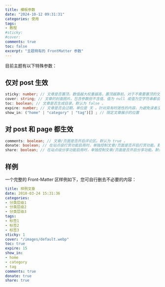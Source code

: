 ```yaml
---
title: 模板参数
date: "2024-10-12 09:31:31"
categories: 使用
tags:
- 教程
#sticky:
#cover:
comments: true
toc: false
excerpt: "主题特有的 FrontMatter 参数"
---
```

目前主题有以下特殊参数：

## 仅对 post 生效

```ts
sticky: number; // 文章是否置顶。数值越大权重越高，置顶越靠前。对于不需要置顶的文章，请注释掉这个参数。默认为不启用。
cover: string; // 文章的封面图片。包含参数但不含值、值为 null 或值为空字符串都会认为是没有封面的文章。对于使用默认封面的文章，请注释掉这个参数。
toc: boolean; // 文章是否生成目录。默认为 false 。
expire: number; // 文章是否会过期，单位是 天 。针对具有时效性的内容，为避免读者没有意识到其时间局限，可以启用这个参数来在指定时间后给出提示。
show_in: ("home" | "category" | "tag")[] ; // 限定文章展示的位置
```

## 对 post 和 page 都生效

```ts
comments: boolean; // 文章/页面是否开启评论区。默认为 true 。
donate: boolean; // 在站点级打赏功能启用时，单独控制文章/页面是否开启打赏功能。默认为 true 。
share: boolean; // 在站点级分享功能启用时，单独控制文章/页面是否开启分享功能。默认为 true 。
```

## 样例

一个完整的 Front-Matter 区样例如下，您可自行删去不必要的内容：

```yaml
title: 样例文章
date: 2018-03-24 15:31:36
categories: 
- 分类层级1
- 分类层级2
- 分类层级3
tags:
- 标签1
- 标签2
- 标签3
sticky: 1
cover: "/images/default.webp"
toc: true
expire: 15
show_in:
- home
- category
- tag
comments: true
donate: true
share: true
```
